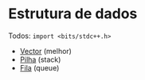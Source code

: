 # Estrutura de dados
Todos: `import <bits/stdc++.h>`

- [Vector](/VECTOR.md) (melhor)
- [Pilha](/PILHA.md) (stack)
- [Fila](/FILA.md) (queue)

